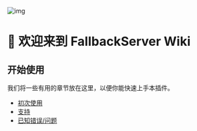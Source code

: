 ![img](https://fallbackserver-wiki.gitbook.io/~gitbook/image?url=https:%2F%2F1145924893-files.gitbook.io%2F%7E%2Ffiles%2Fv0%2Fb%2Fgitbook-x-prod.appspot.com%2Fo%2Fspaces%252FbqyydZ5Y0fCE1L4lMPdp%252Fuploads%252Fn1eWu6vHReS2bUfHcrsq%252Ffallbackserver.png%3Falt=media%26token=451f7823-04eb-4f56-9619-02c708fa6dc3&width=1024&dpr=2&quality=100&sign=ce99c2958fb4b81828961d0c2da33047dffb49401e17337e2cfdc012904ce693)

# 👋 欢迎来到 FallbackServer Wiki

## 开始使用
我们将一些有用的章节放在这里，以便你能快速上手本插件。

* [初次使用](overview.first-startup-guide.md)
* [支持](other.support.md)
* [已知错误/问题](overview.known-errors-issues.md)